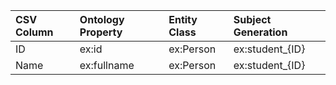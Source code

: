 | CSV Column | Ontology Property | Entity Class | Subject Generation |
| :--- | :--- | :--- | :--- |
| ID | ex:id | ex:Person | ex:student_{ID} |
| Name | ex:fullname | ex:Person | ex:student_{ID} |
